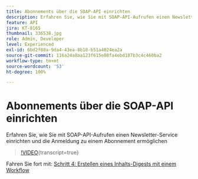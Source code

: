 ```yaml
---
title: Abonnements über die SOAP-API einrichten
description: Erfahren Sie, wie Sie mit SOAP-API-Aufrufen einen Newsletter-Service einrichten und die Anmeldung zu einem Abonnement ermöglichen
feature: API
jira: KT-8165
thumbnail: 336538.jpg
role: Admin, Developer
level: Experienced
exl-id: 6bd2f88a-9da4-43ea-8b18-b51a4024ea2a
source-git-commit: 116a24a8aa123f615e08fa4ebd187b3c4c460ba2
workflow-type: tm+mt
source-wordcount: '53'
ht-degree: 100%

---
```


# Abonnements über die SOAP-API einrichten

Erfahren Sie, wie Sie mit SOAP-API-Aufrufen einen Newsletter-Service einrichten und die Anmeldung zu einem Abonnement ermöglichen

>[!VIDEO](https://video.tv.adobe.com/v/336538?quality=12&learn=on){transcript=true}

Fahren Sie fort mit: [Schritt 4: Erstellen eines Inhalts-Digests mit einem Workflow](/help/tutorial-use-soap-apis/create-article-alert-delivery-overview.md)
